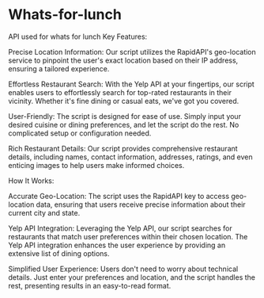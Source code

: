 # Whats-for-lunch
API used for whats for lunch
Key Features:

Precise Location Information: Our script utilizes the RapidAPI's geo-location service to pinpoint the user's exact location based on their IP address, ensuring a tailored experience.

Effortless Restaurant Search: With the Yelp API at your fingertips, our script enables users to effortlessly search for top-rated restaurants in their vicinity. Whether it's fine dining or casual eats, we've got you covered.

User-Friendly: The script is designed for ease of use. Simply input your desired cuisine or dining preferences, and let the script do the rest. No complicated setup or configuration needed.

Rich Restaurant Details: Our script provides comprehensive restaurant details, including names, contact information, addresses, ratings, and even enticing images to help users make informed choices.

How It Works:

Accurate Geo-Location: The script uses the RapidAPI key to access geo-location data, ensuring that users receive precise information about their current city and state.

Yelp API Integration: Leveraging the Yelp API, our script searches for restaurants that match user preferences within their chosen location. The Yelp API integration enhances the user experience by providing an extensive list of dining options.

Simplified User Experience: Users don't need to worry about technical details. Just enter your preferences and location, and the script handles the rest, presenting results in an easy-to-read format.
